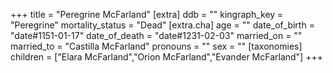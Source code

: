 +++
title = "Peregrine McFarland"
[extra]
ddb = ""
kingraph_key = "Peregrine"
mortality_status = "Dead"
[extra.cha]
age = ""
date_of_birth = "date#1151-01-17"
date_of_death = "date#1231-02-03"
married_on = ""
married_to = "Castilla McFarland"
pronouns = ""
sex = ""
[taxonomies]
children = ["Elara McFarland","Orion McFarland","Evander McFarland"]
+++

